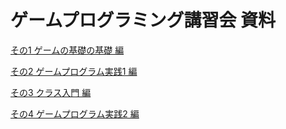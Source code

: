 # ゲームプログラミング講習会 資料

[その1 ゲームの基礎の基礎 編](base.md)

[その2 ゲームプログラム実践1 編](game1.md)

[その3 クラス入門 編](class.md)

[その4 ゲームプログラム実践2 編](game2.md)
